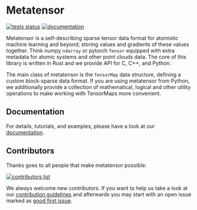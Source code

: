 # Metatensor

[![tests status](https://img.shields.io/github/checks-status/lab-cosmo/metatensor/master)](https://github.com/lab-cosmo/metatensor/actions?query=branch%3Amaster)
[![documentation](https://img.shields.io/badge/documentation-latest-sucess)](https://lab-cosmo.github.io/metatensor/latest/)

Metatensor is a self-describing sparse tensor data format for atomistic machine
learning and beyond; storing values and gradients of these values together.
Think numpy `ndarray` or pytorch `Tensor` equipped with extra metadata for
atomic systems and other point clouds data. The core of this library is written
in Rust and we provide API for C, C++, and Python.

The main class of metatensor is the `TensorMap` data structure, defining a
custom block-sparse data format. If you are using metatensor from Python, we
additionally provide a collection of mathematical, logical and other utility
operations to make working with TensorMaps more convenient.

## Documentation

For details, tutorials, and examples, please have a look at our [documentation](https://lab-cosmo.github.io/metatensor/latest/).

## Contributors

Thanks goes to all people that make metatensor possible:

[![contributors list](https://contrib.rocks/image?repo=lab-cosmo/metatensor)](https://github.com/lab-cosmo/metatensor/graphs/contributors)

We always welcome new contributors. If you want to help us take a look at our
[contribution guidelines](CONTRIBUTING.rst) and afterwards you may start with an
open issue marked as [good first
issue](https://github.com/lab-cosmo/metatensor/issues?q=is%3Aissue+is%3Aopen+label%3A%22good+first+issue%22).
